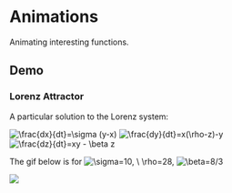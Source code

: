 # Animations
Animating interesting functions.

## Demo
### Lorenz Attractor
  
A particular solution to the Lorenz system:
  
<img src="https://latex.codecogs.com/svg.latex?\frac{dx}{dt}=\sigma&space;(y-x)" title="\frac{dx}{dt}=\sigma (y-x)" />
  
<img src="https://latex.codecogs.com/svg.latex?\frac{dy}{dt}=x(\rho-z)-y" title="\frac{dy}{dt}=x(\rho-z)-y" />
  
<img src="https://latex.codecogs.com/svg.latex?\frac{dz}{dt}=xy&space;-&space;\beta&space;z" title="\frac{dz}{dt}=xy - \beta z" />
  
The gif below is for <img src="https://latex.codecogs.com/svg.latex?\sigma=10,&space;\&space;\rho=28," title="\sigma=10, \ \rho=28," /> <img src="https://latex.codecogs.com/svg.latex?\beta=8/3" title="\beta=8/3" />
  
![](demos/lorenz.gif)
